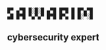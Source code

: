 ```
█▀ ▄▀█ █░█░█ ▄▀█ █▀█ █ █▀▄▀█
▄█ █▀█ ▀▄▀▄▀ █▀█ █▀▄ █ █░▀░█
```
## cybersecurity expert
<!---
sawarimhacker/sawarimhacker is a ✨ special ✨ repository because its `README.md` (this file) appears on your GitHub profile.
You can click the Preview link to take a look at your changes.
--->
